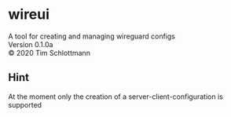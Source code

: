 # wireui

A tool for creating and managing wireguard configs  
Version 0.1.0a  
&copy; 2020 Tim Schlottmann  

Hint
-
At the moment only the creation of a server-client-configuration is supported
